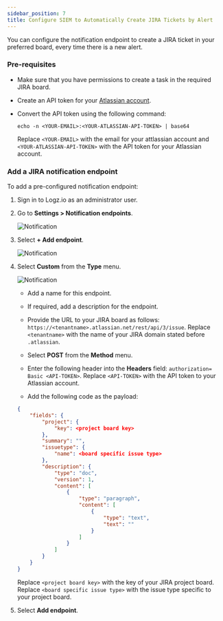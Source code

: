 ```yaml
---
sidebar_position: 7
title: Configure SIEM to Automatically Create JIRA Tickets by Alert
---
```

You can configure the notification endpoint to create a JIRA ticket in your preferred board, every time there is a new alert.

### Pre-requisites

* Make sure that you have permissions to create a task in the required JIRA board.

* Create an API token for your [Atlassian account](https://support.atlassian.com/atlassian-account/docs/manage-api-tokens-for-your-atlassian-account/).

* Convert the API token using the following command:

  ```shell
  echo -n <YOUR-EMAIL>:<YOUR-ATLASSIAN-API-TOKEN> | base64
  ```
  Replace `<YOUR-EMAIL>` with the email for your attlassian account and `<YOUR-ATLASSIAN-API-TOKEN>` with the API token for your Atlassian account.

### Add a JIRA notification endpoint

To add a pre-configured notification endpoint:

1. Sign in to Logz.io as an administrator user.

2. Go to **Settings > Notification endpoints**.

   ![Notification](https://dytvr9ot2sszz.cloudfront.net/logz-docs/siem-quick-start/endpoint-1.png)

3. Select **+ Add endpoint**.

   ![Notification](https://dytvr9ot2sszz.cloudfront.net/logz-docs/siem-quick-start/endpoint-2.png)


4. Select **Custom** from the **Type** menu.

   ![Notification](https://dytvr9ot2sszz.cloudfront.net/logz-docs/siem-quick-start/endpoint-3.png)


   * Add a name for this endpoint.

   * If required, add a description for the endpoint.

   * Provide the URL to your JIRA board as follows: `https://<tenantname>.atlassian.net/rest/api/3/issue`. Replace `<tenantname>` with the name of your JIRA domain stated before `.atlassian`.

   * Select **POST** from the **Method** menu.

   * Enter the following header into the **Headers** field: `authorization= Basic <API-TOKEN>`. Replace `<API-TOKEN>` with the API token to your Atlassian account.

   * Add the following code as the payload:

   ```json
   {
       "fields": {
           "project": {
               "key": <project board key>
           },
           "summary": "",
           "issuetype": {
               "name": <board specific issue type>
           },
           "description": {
               "type": "doc",
               "version": 1,
               "content": [
                   {
                       "type": "paragraph",
                       "content": [
                           {
                               "type": "text",
                               "text": ""
                           }
                       ]
                   }
               ]
           }
       }
   }
   ```
   
   Replace `<project board key>` with the key of your JIRA project board.
   Replace `<board specific issue type>` with the issue type specific to your project board.

5. Select **Add endpoint**.


